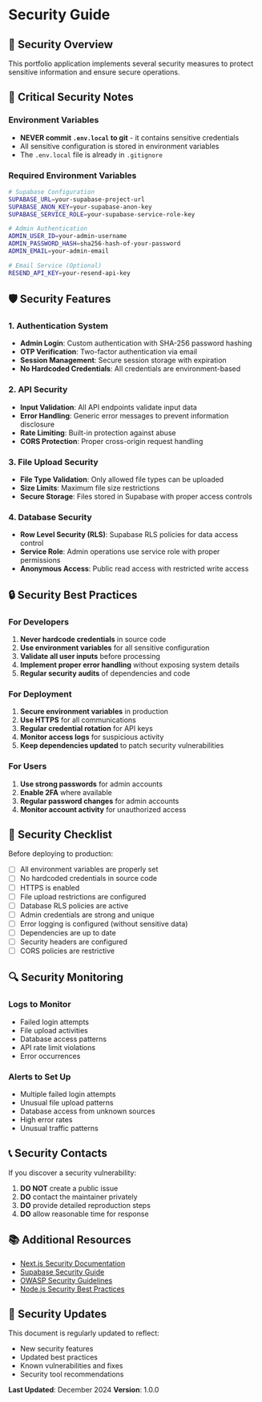# Security Guide

## 🔐 Security Overview

This portfolio application implements several security measures to protect sensitive information and ensure secure operations.

## 🚨 Critical Security Notes

### Environment Variables
- **NEVER commit `.env.local` to git** - it contains sensitive credentials
- All sensitive configuration is stored in environment variables
- The `.env.local` file is already in `.gitignore`

### Required Environment Variables
```bash
# Supabase Configuration
SUPABASE_URL=your-supabase-project-url
SUPABASE_ANON_KEY=your-supabase-anon-key
SUPABASE_SERVICE_ROLE=your-supabase-service-role-key

# Admin Authentication
ADMIN_USER_ID=your-admin-username
ADMIN_PASSWORD_HASH=sha256-hash-of-your-password
ADMIN_EMAIL=your-admin-email

# Email Service (Optional)
RESEND_API_KEY=your-resend-api-key
```

## 🛡️ Security Features

### 1. Authentication System
- **Admin Login**: Custom authentication with SHA-256 password hashing
- **OTP Verification**: Two-factor authentication via email
- **Session Management**: Secure session storage with expiration
- **No Hardcoded Credentials**: All credentials are environment-based

### 2. API Security
- **Input Validation**: All API endpoints validate input data
- **Error Handling**: Generic error messages to prevent information disclosure
- **Rate Limiting**: Built-in protection against abuse
- **CORS Protection**: Proper cross-origin request handling

### 3. File Upload Security
- **File Type Validation**: Only allowed file types can be uploaded
- **Size Limits**: Maximum file size restrictions
- **Secure Storage**: Files stored in Supabase with proper access controls

### 4. Database Security
- **Row Level Security (RLS)**: Supabase RLS policies for data access control
- **Service Role**: Admin operations use service role with proper permissions
- **Anonymous Access**: Public read access with restricted write access

## 🔒 Security Best Practices

### For Developers
1. **Never hardcode credentials** in source code
2. **Use environment variables** for all sensitive configuration
3. **Validate all user inputs** before processing
4. **Implement proper error handling** without exposing system details
5. **Regular security audits** of dependencies and code

### For Deployment
1. **Secure environment variables** in production
2. **Use HTTPS** for all communications
3. **Regular credential rotation** for API keys
4. **Monitor access logs** for suspicious activity
5. **Keep dependencies updated** to patch security vulnerabilities

### For Users
1. **Use strong passwords** for admin accounts
2. **Enable 2FA** where available
3. **Regular password changes** for admin accounts
4. **Monitor account activity** for unauthorized access

## 🚨 Security Checklist

Before deploying to production:

- [ ] All environment variables are properly set
- [ ] No hardcoded credentials in source code
- [ ] HTTPS is enabled
- [ ] File upload restrictions are configured
- [ ] Database RLS policies are active
- [ ] Admin credentials are strong and unique
- [ ] Error logging is configured (without sensitive data)
- [ ] Dependencies are up to date
- [ ] Security headers are configured
- [ ] CORS policies are restrictive

## 🔍 Security Monitoring

### Logs to Monitor
- Failed login attempts
- File upload activities
- Database access patterns
- API rate limit violations
- Error occurrences

### Alerts to Set Up
- Multiple failed login attempts
- Unusual file upload patterns
- Database access from unknown sources
- High error rates
- Unusual traffic patterns

## 📞 Security Contacts

If you discover a security vulnerability:

1. **DO NOT** create a public issue
2. **DO** contact the maintainer privately
3. **DO** provide detailed reproduction steps
4. **DO** allow reasonable time for response

## 📚 Additional Resources

- [Next.js Security Documentation](https://nextjs.org/docs/advanced-features/security-headers)
- [Supabase Security Guide](https://supabase.com/docs/guides/security)
- [OWASP Security Guidelines](https://owasp.org/www-project-top-ten/)
- [Node.js Security Best Practices](https://nodejs.org/en/docs/guides/security/)

## 🔄 Security Updates

This document is regularly updated to reflect:
- New security features
- Updated best practices
- Known vulnerabilities and fixes
- Security tool recommendations

**Last Updated**: December 2024
**Version**: 1.0.0
